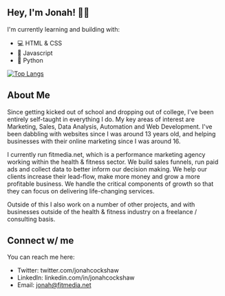 ## Hey, I'm Jonah! 👋🏼

I'm currently learning and building with:
* 💻 HTML & CSS
* 📜 Javascript
* 🐍 Python 

[![Top Langs](https://github-readme-stats.vercel.app/api/top-langs/?username=jonahcockshaw&layout=compact)](https://github.com/anuraghazra/github-readme-stats)

## About Me

Since getting kicked out of school and dropping out of college, I've been entirely self-taught in everything I do. My key areas of interest are Marketing, Sales, Data Analysis, Automation and Web Development. I've been dabbling with websites since I was around 13 years old, and helping businesses with their online marketing since I was around 16. 

I currently run fitmedia.net, which is a performance marketing agency working within the health & fitness sector. We build sales funnels, run paid ads and collect data to better inform our decision making. We help our clients increase their lead-flow, make more money and grow a more profitable business. We handle the critical components of growth so that they can focus on delivering life-changing services.

Outside of this I also work on a number of other projects, and with businesses outside of the health & fitness industry on a freelance / consulting basis.

## Connect w/ me

You can reach me here:
* Twitter: twitter.com/jonahcockshaw
* LinkedIn: linkedin.com/in/jonahcockshaw
* Email: jonah@fitmedia.net
